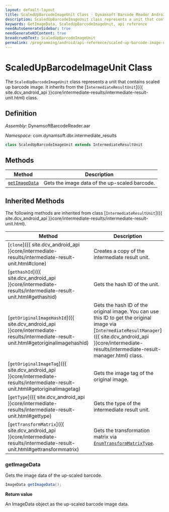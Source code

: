 ```yaml
---
layout: default-layout
title: ScaledUpBarcodeImageUnit Class - Dynamsoft Barcode Reader Android Edition
description: ScaledUpBarcodeImageUnit class represents a unit that contains scaled up barcode image. It inherits from the IntermediateResultUnit class.
keywords: GetImageData, ScaledUpBarcodeImageUnit, api reference
needAutoGenerateSidebar: true
needGenerateH3Content: true
breadcrumbText: ScaledUpBarcodeImageUnit
permalink: /programming/android/api-reference/scaled-up-barcode-image-unit.html
---
```


# ScaledUpBarcodeImageUnit Class

The `ScaledUpBarcodeImageUnit` class represents a unit that contains scaled up barcode image. It inherits from the [`IntermediateResultUnit`]({{ site.dcv_android_api }}core/intermediate-results/intermediate-result-unit.html) class.

## Definition

*Assembly:* DynamsoftBarcodeReader.aar

*Namespace:* com.dynamsoft.dbr.intermediate_results

```java
class ScaledUpBarcodeImageUnit extends IntermediateResultUnit
```

## Methods

| Method | Description |
| ------ | ----------- |
| [`getImageData`](#getimagedata) | Gets the image data of the up-scaled barcode. |

## Inherited Methods

The following methods are inherited from class [`IntermediateResultUnit`]({{ site.dcv_android_api }}core/intermediate-results/intermediate-result-unit.html).

| Method | Description |
|------- |-------------|
| [`clone`]({{ site.dcv_android_api }}core/intermediate-results/intermediate-result-unit.html#clone) | Creates a copy of the intermediate result unit. |
| [`gethashId`]({{ site.dcv_android_api }}core/intermediate-results/intermediate-result-unit.html#gethashid) | Gets the hash ID of the unit. |
| [`getOriginalImageHashId`]({{ site.dcv_android_api }}core/intermediate-results/intermediate-result-unit.html#getoriginalimagehashid) | Gets the hash ID of the original image. You can use this ID to get the original image via [`IntermediateResultManager`]({{ site.dcv_android_api }}core/intermediate-results/intermediate-result-manager.html) class. |
| [`getOriginalImageTag`]({{ site.dcv_android_api }}core/intermediate-results/intermediate-result-unit.html#getoriginalimagetag) | Gets the image tag of the original image. |
| [`getType`]({{ site.dcv_android_api }}core/intermediate-results/intermediate-result-unit.html#gettype) | Gets the type of the intermediate result unit. |
| [`getTransformMatrix`]({{ site.dcv_android_api }}core/intermediate-results/intermediate-result-unit.html#gettransformmatrix) | Gets the transformation matrix via [`EnumTransformMatrixType`]({{site.enums}}core/transform-matrix-type.html). |

### getImageData

Gets the image data of the up-scaled barcode.

```java
ImageData getImageData();
```

**Return value**

An ImageData object as the up-scaled barcode image data.
